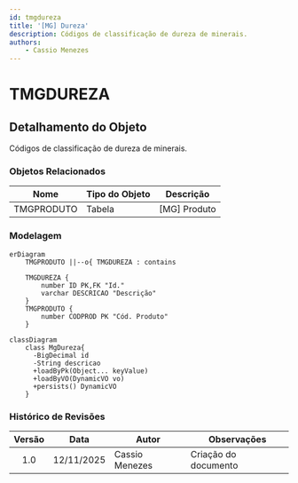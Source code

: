 ```yaml
---
id: tmgdureza
title: '[MG] Dureza'
description: Códigos de classificação de dureza de minerais.
authors:
    - Cassio Menezes
---
```

# TMGDUREZA

## Detalhamento do Objeto

  Códigos de classificação de dureza de minerais.

### Objetos Relacionados

| Nome | Tipo do Objeto | Descrição |
|--|--|--|
| TMGPRODUTO | Tabela | [MG] Produto |

### Modelagem

```mermaid
erDiagram
    TMGPRODUTO ||--o{ TMGDUREZA : contains

    TMGDUREZA {
        number ID PK,FK "Id."
        varchar DESCRICAO "Descrição"
    }
    TMGPRODUTO {
        number CODPROD PK "Cód. Produto"
    }
```

``` mermaid
classDiagram
    class MgDureza{
      -BigDecimal id
      -String descricao
      +loadByPk(Object... keyValue)
      +loadByVO(DynamicVO vo)
      +persists() DynamicVO
    }
```

### Histórico de Revisões

| Versão | Data | Autor | Observações |
|:--:|:--:|--|--|
| 1.0 | 12/11/2025 | Cassio Menezes | Criação do documento |
